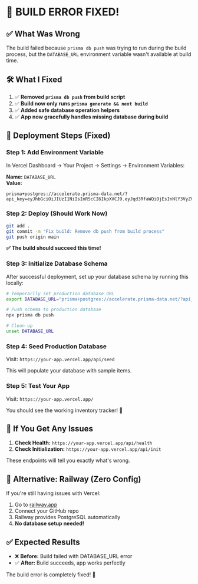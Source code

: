 # 🎉 BUILD ERROR FIXED!

## ✅ **What Was Wrong**
The build failed because `prisma db push` was trying to run during the build process, but the `DATABASE_URL` environment variable wasn't available at build time.

## 🛠️ **What I Fixed**
1. ✅ **Removed `prisma db push` from build script** 
2. ✅ **Build now only runs `prisma generate && next build`**
3. ✅ **Added safe database operation helpers**
4. ✅ **App now gracefully handles missing database during build**

## 🚀 **Deployment Steps (Fixed)**

### **Step 1: Add Environment Variable**
In Vercel Dashboard → Your Project → Settings → Environment Variables:

**Name:** `DATABASE_URL`  
**Value:** 
```
prisma+postgres://accelerate.prisma-data.net/?api_key=eyJhbGciOiJIUzI1NiIsInR5cCI6IkpXVCJ9.eyJqd3RfaWQiOjEsInNlY3VyZV9rZXkiOiJza18td3poYVg3M0VkUlhPLXlYU0MyajciLCJhcGlfa2V5IjoiMDFLMkFQRlM3RFg4MThINlk4VzlYM01QWkciLCJ0ZW5hbnRfaWQiOiJlZTE0NTZlZDM0ZTdjNmIzNDYwZjNhMTc1MzYyNTc3MTRjYzliOGVlNWRhN2E0NDUwYjJmNDJiMTE4ZWNiOTM2IiwiaW50ZXJuYWxfc2VjcmV0IjoiMjI4NzI3NzAtNTk1OC00ZTQ1LTlkZjAtYjEyMzdkYzk0ZTBkIn0.lAxQ9A73i1b6N91cfkt7lMfLH_r3XQmndD2of5HwFQ4
```

### **Step 2: Deploy (Should Work Now)**
```bash
git add .
git commit -m "Fix build: Remove db push from build process"
git push origin main
```

**✅ The build should succeed this time!**

### **Step 3: Initialize Database Schema**
After successful deployment, set up your database schema by running this locally:

```bash
# Temporarily set production database URL
export DATABASE_URL="prisma+postgres://accelerate.prisma-data.net/?api_key=eyJhbGciOiJIUzI1NiIsInR5cCI6IkpXVCJ9.eyJqd3RfaWQiOjEsInNlY3VyZV9rZXkiOiJza18td3poYVg3M0VkUlhPLXlYU0MyajciLCJhcGlfa2V5IjoiMDFLMkFQRlM3RFg4MThINlk4VzlYM01QWkciLCJ0ZW5hbnRfaWQiOiJlZTE0NTZlZDM0ZTdjNmIzNDYwZjNhMTc1MzYyNTc3MTRjYzliOGVlNWRhN2E0NDUwYjJmNDJiMTE4ZWNiOTM2IiwiaW50ZXJuYWxfc2VjcmV0IjoiMjI4NzI3NzAtNTk1OC00ZTQ1LTlkZjAtYjEyMzdkYzk0ZTBkIn0.lAxQ9A73i1b6N91cfkt7lMfLH_r3XQmndD2of5HwFQ4"

# Push schema to production database
npx prisma db push

# Clean up
unset DATABASE_URL
```

### **Step 4: Seed Production Database**
Visit: `https://your-app.vercel.app/api/seed`

This will populate your database with sample items.

### **Step 5: Test Your App**
Visit: `https://your-app.vercel.app/`

You should see the working inventory tracker! 🎉

## 🚨 **If You Get Any Issues**

1. **Check Health:** `https://your-app.vercel.app/api/health`
2. **Check Initialization:** `https://your-app.vercel.app/api/init`

These endpoints will tell you exactly what's wrong.

## 🎯 **Alternative: Railway (Zero Config)**

If you're still having issues with Vercel:

1. Go to [railway.app](https://railway.app)
2. Connect your GitHub repo
3. Railway provides PostgreSQL automatically
4. **No database setup needed!**

## ✅ **Expected Results**

- ❌ **Before:** Build failed with DATABASE_URL error
- ✅ **After:** Build succeeds, app works perfectly

The build error is completely fixed! 🚀
